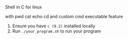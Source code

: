 Shell in C for linux 

with pwd cat echo cd and custom cmd executable feature 
1. Ensure you have `c (9.2)` installed locally
2. Run `./your_program.sh` to run your program 